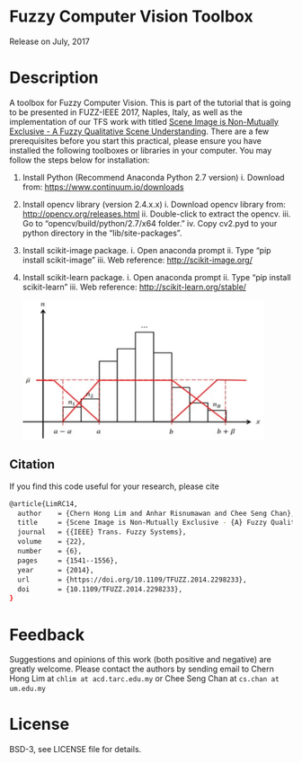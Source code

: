 # Fuzzy Computer Vision Toolbox

Release on July, 2017

# Description
A toolbox for Fuzzy Computer Vision. This is part of the tutorial that is going to be presented in FUZZ-IEEE 2017, Naples, Italy, as well as the implementation of our TFS work with titled [Scene Image is Non-Mutually Exclusive - A Fuzzy Qualitative Scene Understanding](http://cs-chan.com/doc/TFS2014.pdf). There are a few prerequisites before you start this practical, please ensure you have installed the following toolboxes or libraries in your computer. You may follow the steps below for installation:

1.	Install Python (Recommend Anaconda Python 2.7 version)
    i.	  Download from: https://www.continuum.io/downloads

2.	Install opencv library (version 2.4.x.x)
    i.	  Download opencv library from: http://opencv.org/releases.html
    ii.	  Double-click to extract the opencv.
    iii.	Go to “opencv/build/python/2.7/x64 folder.”
    iv.	  Copy cv2.pyd to your python directory in the “lib/site-packages”.

3.	Install scikit-image package.
    i.	Open anaconda prompt
    ii.	Type “pip install scikit-image”
    iii.	Web reference: http://scikit-image.org/

4.	Install scikit-learn package. 
    i.	Open anaconda prompt
    ii.	Type “pip install scikit-learn”
    iii.	Web reference: http://scikit-learn.org/stable/
    
    ![demo](gif/TFSCH.gif)
    
## Citation 
If you find this code useful for your research, please cite
```sh
@article{LimRC14,
  author    = {Chern Hong Lim and Anhar Risnumawan and Chee Seng Chan},
  title     = {Scene Image is Non-Mutually Exclusive - {A} Fuzzy Qualitative Scene Understanding},
  journal   = {{IEEE} Trans. Fuzzy Systems},
  volume    = {22},
  number    = {6},
  pages     = {1541--1556},
  year      = {2014},
  url       = {https://doi.org/10.1109/TFUZZ.2014.2298233},
  doi       = {10.1109/TFUZZ.2014.2298233},
}
```

# Feedback
Suggestions and opinions of this work (both positive and negative) are greatly welcome. Please contact the authors by sending email to Chern Hong Lim at `chlim at acd.tarc.edu.my` or Chee Seng Chan at `cs.chan at um.edu.my`

# License
BSD-3, see LICENSE file for details.
